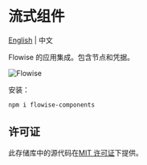 <!-- markdownlint-disable MD030 -->

# 流式组件

[English](./README.md) | 中文

Flowise 的应用集成。包含节点和凭据。

![Flowise](https://github.com/FlowiseAI/Flowise/blob/main/images/flowise.gif?raw=true)

安装：

```bash
npm i flowise-components
```

## 许可证

此存储库中的源代码在[MIT 许可证](https://github.com/FlowiseAI/Flowise/blob/master/LICENSE.md)下提供。
